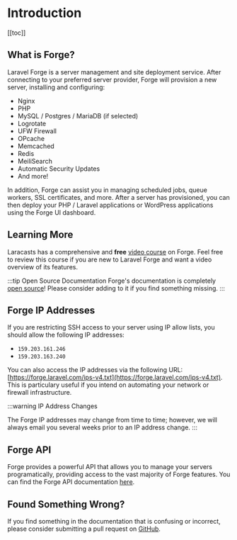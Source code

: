 # Introduction

[[toc]]

## What is Forge?

Laravel Forge is a server management and site deployment service. After connecting to your preferred server provider, Forge will provision a new server, installing and configuring:

- Nginx
- PHP
- MySQL / Postgres / MariaDB (if selected)
- Logrotate
- UFW Firewall
- OPcache
- Memcached
- Redis
- MeiliSearch
- Automatic Security Updates
- And more!

In addition, Forge can assist you in managing scheduled jobs, queue workers, SSL certificates, and more. After a server has provisioned, you can then deploy your PHP / Laravel applications or WordPress applications using the Forge UI dashboard.

## Learning More

Laracasts has a comprehensive and **free** [video course](https://laracasts.com/series/learn-laravel-forge) on Forge. Feel free to review this course if you are new to Laravel Forge and want a video overview of its features.

:::tip Open Source Documentation
Forge's documentation is completely [open source](https://github.com/laravel/forge-docs)! Please consider adding to it if you find something missing.
:::

## Forge IP Addresses

If you are restricting SSH access to your server using IP allow lists, you should allow the following IP addresses:

- `159.203.161.246`
- `159.203.163.240`

You can also access the IP addresses via the following URL: [https://forge.laravel.com/ips-v4.txt](https://forge.laravel.com/ips-v4.txt). This is particulary useful if you intend on automating your network or firewall infrastructure.

:::warning IP Address Changes

The Forge IP addresses may change from time to time; however, we will always email you several weeks prior to an IP address change.
:::

## Forge API

Forge provides a powerful API that allows you to manage your servers programatically, providing access to the vast majority of Forge features. You can find the Forge API documentation [here](https://forge.laravel.com/api-documentation).

## Found Something Wrong?

If you find something in the documentation that is confusing or incorrect, please consider submitting a pull request on [GitHub](https://github.com/laravel/forge-docs).

